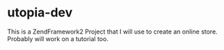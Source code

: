 # utopia-dev
This is a ZendFramework2 Project that I will use to 
create an online store.
Probably will work on a tutorial too.
